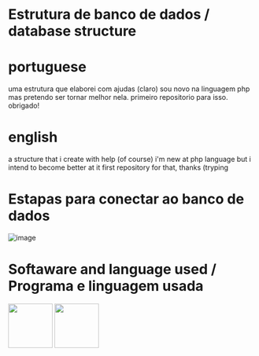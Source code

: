 # Estrutura de banco de dados / database structure
# portuguese 
uma estrutura que elaborei com ajudas (claro) sou novo na linguagem php mas pretendo ser tornar melhor nela.
primeiro repositorio para isso. obrigado!

# english 
a structure that i create with help (of course) i'm new at php language but i intend to become better at it 
first repository for that, thanks (tryping 

# Estapas para conectar ao banco de dados  
![image](https://github.com/luizfrz/estrutura-banco/assets/126346291/775a4d23-3e96-45ef-9a7f-16c95ae4710f)

# Softaware and language  used / Programa e linguagem usada
 <img src="https://cdn.jsdelivr.net/gh/devicons/devicon@latest/icons/vscode/vscode-original.svg" width="90-px" height="90px" />  <img src="https://cdn.jsdelivr.net/gh/devicons/devicon@latest/icons/php/php-original.svg" width="90px" height="90px" />
                 
